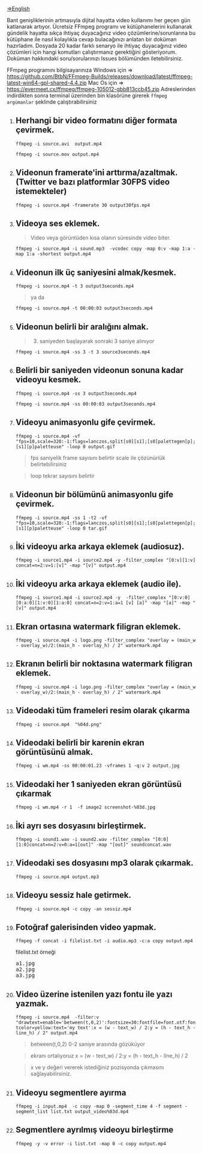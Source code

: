 <a href="https://github.com/aokocax/useful-FFmpeg-commands/blob/main/README.md">=>English</a>

Bant genişliklerinin artmasıyla dijital hayatta video kullanımı her geçen gün katlanarak artıyor. Ücretsiz FFmpeg programı ve kütüphanelerini kullanarak gündelik hayatta sıkça ihtiyaç duyacağınız video çözümlerine/sorunlarına bu kütüphane ile nasıl kolaylıkla cevap bulacağınızı anlatan bir doküman hazırladım. Dosyada 20 kadar farklı senaryo ile ihtiyaç duyacağınız video çözümleri için hangi komutları çalıştırmanız gerektiğini gösteriyorum. Doküman hakkındaki soru/sorularınızı Issues bölümünden iletebilirsiniz.

FFmpeg programını bilgisayarınıza
Windows için => https://github.com/BtbN/FFmpeg-Builds/releases/download/latest/ffmpeg-latest-win64-gpl-shared-4.4.zip 
Mac Os için => https://evermeet.cx/ffmpeg/ffmpeg-105012-gbb813ccb45.zip
Adreslerinden indirdikten sonra terminal üzerinden bin klasörüne girerek `ffmpeg argümanlar` şeklinde çalıştırabilirsiniz

<ol>
  <li><h2>Herhangi bir video formatını diğer formata çevirmek.</h2> </li>

`ffmpeg -i source.avi  output.mp4`

`ffmpeg -i source.mov output.mp4`

<li><h2>Videonun framerate'ini arttırma/azaltmak. (Twitter ve bazı platformlar 30FPS video istemekteler)</h2> </li>

`ffmpeg -i source.mp4 -framerate 30 output30fps.mp4`

 <li><h2> Videoya ses eklemek.</h2></li>
 
 > Video veya görüntüden kısa olanın süresinde video biter.
  
`ffmpeg -i source.mp4 -i sound.mp3  -vcodec copy -map 0:v -map 1:a -map 1:a -shortest output.mp4`
  

<li><h2> Videonun ilk üç saniyesini almak/kesmek.</li></h2>
  
`ffmpeg -i source.mp4 -t 3 output3seconds.mp4`
  
> ya da 

`ffmpeg -i source.mp4 -t 00:00:03 output3seconds.mp4`

<li><h2> Videonun belirli bir aralığını almak.</li></h2>
  
> 3. saniyeden başlayarak sonraki 3 saniye alınıyor

`ffmpeg -i source.mp4 -ss 3 -t 3 source3seconds.mp4`

<li><h2>  Belirli bir saniyeden videonun sonuna kadar videoyu kesmek.</li></h2>

`ffmpeg -i source.mp4 -ss 3 output3seconds.mp4`

`ffmpeg -i source.mp4 -ss 00:00:03 output3seconds.mp4`


<li><h2> Videoyu animasyonlu gife çevirmek.</h2></li>

`ffmpeg -i source.mp4 -vf "fps=10,scale=320:-1:flags=lanczos,split[s0][s1];[s0]palettegen[p];[s1][p]paletteuse" -loop 0 output.gif`

> fps saniyelik frame sayısını belirtir scale ile çözünürlük belirtebilirsiniz
  
> loop tekrar sayısını belirtir

<li><h2>Videonun bir bölümünü animasyonlu gife çevirmek.</h2></li>
  
`ffmpeg -i source.mp4 -ss 1 -t2 -vf "fps=10,scale=320:-1:flags=lanczos,split[s0][s1];[s0]palettegen[p];[s1][p]paletteuse" -loop 0 tar.gif`

<li><h2>İki videoyu arka arkaya eklemek (audiosuz).</h2></li>
  
`ffmpeg -i source1.mp4 -i source2.mp4 -y -filter_complex "[0:v][1:v] concat=n=2:v=1:[v]" -map "[v]" output.mp4`

<li><h2> İki videoyu arka arkaya eklemek (audio ile).</h2></li>

`ffmpeg -i source1.mp4 -i source2.mp4 -y  -filter_complex "[0:v:0][0:a:0][1:v:0][1:a:0] concat=n=2:v=1:a=1 [v] [a]" -map "[a]" -map "[v]" output.mp4`

<li><h2>Ekran ortasına watermark filigran eklemek.</h2></li>
  
`ffmpeg -i source.mp4 -i logo.png -filter_complex "overlay = (main_w - overlay_w)/2:(main_h - overlay_h) / 2" watermark.mp4 `

<li><h2> Ekranın belirli bir noktasına watermark filigran eklemek.</h2> </li>
  
`ffmpeg -i source.mp4 -i logo.png -filter_complex "overlay = (main_w - overlay_w)/2:(main_h - overlay_h) / 2" watermark.mp4 `

<li><h2> Videodaki tüm frameleri resim olarak çıkarma</h2> </li>
  
`ffmpeg -i source.mp4  "%04d.png"`

<li><h2> Videodaki belirli bir karenin ekran görüntüsünü almak.</h2> </li>
  
`ffmpeg -i wm.mp4 -ss 00:00:01.23 -vframes 1 -q:v 2 output.jpg`

<li><h2> Videodaki her 1 saniyeden ekran görüntüsü çıkarmak</h2> </li>
  
`ffmpeg -i wm.mp4 -r 1  -f image2 screenshot-%03d.jpg`

<li><h2> İki ayrı ses dosyasını birleştirmek.</h2> </li>
  
`ffmpeg -i sound1.wav -i sound2.wav -filter_complex "[0:0][1:0]concat=n=2:v=0:a=1[out]" -map "[out]" soundconcat.wav`

<li><h2> Videodaki ses dosyasını mp3 olarak çıkarmak.</h2></li>

`ffmpeg -i source.mp4 output.mp3`

<li><h2> Videoyu sessiz hale getirmek.</h2></li>

`ffmpeg -i source.mp4 -c copy -an sessiz.mp4`

<li><h2> Fotoğraf galerisinden video yapmak. </h2></li>

`ffmpeg -f concat -i filelist.txt -i audio.mp3 -c:a copy output.mp4`

filelist.txt örneği
<pre>
a1.jpg
a2.jpg
a3.jpg
</pre>
<li><h2>Video üzerine istenilen yazı fontu ile yazı yazmak.</h2></li>

`ffmpeg -i source.mp4  -filter:v "drawtext=enable='between(t,0,2)':fontsize=30:fontfile=font.otf:fontcolor=yellow:text='my text':x = (w - text_w) / 2:y = (h - text_h - line_h) / 2" output.mp4`

> between(t,0,2) 0-2 saniye arasında gözüküyor
 
> ekranı ortalıyoruz x = (w - text_w) / 2:y = (h - text_h - line_h) / 2

> x ve y değeri vererek istediğiniz pozisyonda çıkmasını sağlayabilirsiniz.

<li><h2>Videoyu segmentlere ayırma</h2></li>

`ffmpeg -i input.mp4  -c copy -map 0 -segment_time 4 -f segment -segment_list list.txt output_video%03d.mp4`

<li><h2>Segmentlere ayrılmış videoyu birleştirme</h2></li>

`ffmpeg -y -v error -i list.txt -map 0 -c copy output.mp4`
</ol>
